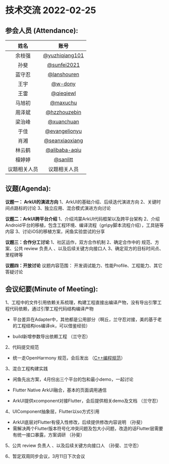  # 技术交流 2022-02-25

 ## 参会人员 (Attendance):
| 姓名 | 账号   |
| :----: | :----: |
| 余枝强 | [@yuzhiqiang101](https://gitee.com/yuzhiqiang101) |
| 孙斐 | [@sunfei2021](https://gitee.com/sunfei2021) |
| 蓝守忍 | [@lanshouren](https://gitee.com/lanshouren) |
| 王宇 | [@w-dony](https://gitee.com/w-dony) |
| 王雷 | [@qieqiewl](https://gitee.com/qieqiewl) |
| 马旭初 | [@maxuchu](https://gitee.com/maxuchu) |
| 周泽斌 | [@hzzhouzebin](https://gitee.com/hzzhouzebin) |
| 梁治峰 | [@xuanchuan](https://gitee.com/xuanchuan) |
| 于佳 | [@evangelionyu](https://gitee.com/evangelionyu) |
| 肖湘 | [@seanxiaoxiang](https://gitee.com/seanxiaoxiang) |
| 林云鹤 | [@alibaba-aqiu](https://gitee.com/alibaba-aqiu) |
| 檀婷婷 | [@sanlitt](https://gitee.com/sanlitt) |
| 议题相关人员 | 议题相关人员|


 ## 议题(Agenda):

**议题一： ArkUI的演进方向**
1、ArkUI的基础介绍、后续迭代演进方向
2、关键时间点路标的讨论
3、独立应用、混合模式演进方向讨论

**议题二：ArkUI跨平台介绍**
1、介绍鸿蒙ArkUI代码框架以及跨平台架构
2、介绍Android平台的移植，包含工程环境、编译流程（gn\py脚本流程介绍），工具链等内容
3、讨论iOS的移植方案，闲鱼实验尝试的分享

**议题三：合作分工讨论**
1、社区运作，双方合作机制
2、确定合作中的 规范、方案、公共 review 负责人 、以及后续关键方向接口人
3、确定双方的目标时间点、里程碑等

**议题四：开放讨论**
议题内容范围：
开发调试能力、性能Profile、工程能力、其它答疑讨论




## 会议纪要(Minute of Meeting):



1、工程中的文件引用依赖关系梳理，构建工程直接出编译产物，没有导出引擎工程代码依赖，通过引擎工程代码结构编译产物

- 平台差异在Adapter中，其他都是公用部分（啊丘，兰守忍对接，美的基于老的工程结构ios编译ok，可以借鉴经验）

- build新增参数导出依赖工程 （兰守忍）

2、代码提交规范

- 统一走OpenHarmony 规范，会后发出 （[C++编程规范](https://gitee.com/openharmony/docs/blob/master/zh-cn/contribute/OpenHarmony-cpp-coding-style-guide.md)）



3、混合工程构建实践

- 闲鱼先出方案，4月份出三个平台的包和最小demo，一起讨论

- Flutter Native ArkUI融合，基本的页面调用通信
- ArkUI提供xcomponent对接Flutter，会后提供相关demo及文档 （兰守忍）

4、UIComponent抽象层，Flutter以so方式引用

- ArkUI底层对Flutter有侵入性修改，后续提供修改内容说明 （孙斐）
- 需解决两个Flutter版本符号化冲突问题及包大小问题，改造的话Flutter层需要有统一接口暴露，方案调研 （孙斐）

5、公共 review 负责人 、以及后续关键方向接口人  （孙斐、兰守忍）

6、暂定双周同步会议，3月11日下次会议